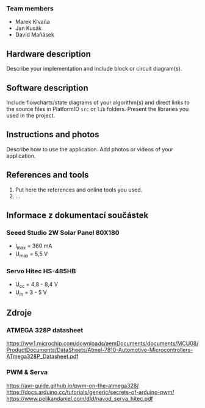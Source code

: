 ### Team members

- Marek Klvaňa
- Jan Kusák
- David Maňásek

## Hardware description

Describe your implementation and include block or circuit diagram(s).

## Software description

Include flowcharts/state diagrams of your algorithm(s) and direct links to the source files in PlatformIO `src` or `lib` folders. Present the libraries you used in the project.

## Instructions and photos

Describe how to use the application. Add photos or videos of your application.

## References and tools

1. Put here the references and online tools you used.
2. ...

## Informace z dokumentací součástek
### Seeed Studio 2W Solar Panel 80X180  
- I<sub>max</sub> = 360 mA
- U<sub>max</sub> = 5,5 V

### Servo Hitec HS-485HB
- U<sub>cc</sub> = 4,8 - 8,4 V
- U<sub>in</sub> = 3 - 5 V

## Zdroje 
### ATMEGA 328P datasheet
https://ww1.microchip.com/downloads/aemDocuments/documents/MCU08/ProductDocuments/DataSheets/Atmel-7810-Automotive-Microcontrollers-ATmega328P_Datasheet.pdf
### PWM & Serva
https://avr-guide.github.io/pwm-on-the-atmega328/
https://docs.arduino.cc/tutorials/generic/secrets-of-arduino-pwm/
https://www.pelikandaniel.com/dld/navod_serva_hitec.pdf


